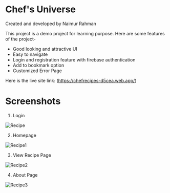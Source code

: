 # Chef's Universe
Created and developed by Naimur Rahman

This project is a demo project for learning purpose. Here are some features of the project-

+ Good looking and attractive UI
+ Easy to navigate
+ Login and registration feature with firebase authentication
+ Add to bookmark option
+ Customized Error Page 


Here is the live site link: (https://chefrecipes-d5cea.web.app/)

# Screenshots

1. Login

![Recipe](https://github.com/user-attachments/assets/32e4c6a2-ba5b-4aad-9663-402fd7132625)

2. Homepage

![Recipe1](https://github.com/user-attachments/assets/34d4af1c-7e50-4a97-805a-5baf668a869e)

3. View Recipe Page

![Recipe2](https://github.com/user-attachments/assets/618c28a8-8d19-441a-9cf1-6bb766b502e9)

4. About Page

![Recipe3](https://github.com/user-attachments/assets/529c1945-bfbe-48b1-a608-0b57a10ec8a8)


